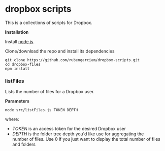 # dropbox scripts

This is a collections of scripts for Dropbox.

**Installation**

Install [node.js](https://nodejs.org).

Clone/download the repo and install its dependencies

```
git clone https://github.com/rubengarciam/dropbox-scripts.git
cd dropbox-files
npm install
```

### listFiles

Lists the number of files for a Dropbox user.

**Parameters**

```
node src/listFiles.js TOKEN DEPTH
```

where:

- _TOKEN_ is an access token for the desired Dropbox user
- _DEPTH_ is the folder tree depth you'd like use for aggregating the number of files. Use 0 if you just want to display the total number of files and folders
